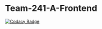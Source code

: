 # Team-241-A-Frontend

[![Codacy Badge](https://api.codacy.com/project/badge/Grade/7de9f0d5d1174824bbee0ee41f088626)](https://app.codacy.com/gh/BuildForSDGCohort2/Team-241-A-Frontend?utm_source=github.com&utm_medium=referral&utm_content=BuildForSDGCohort2/Team-241-A-Frontend&utm_campaign=Badge_Grade_Settings)